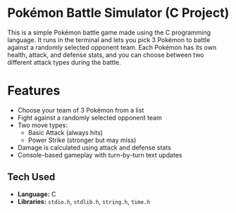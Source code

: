 # Pokémon Battle Simulator (C Project)

This is a simple Pokémon battle game made using the C programming language. It runs in the terminal and lets you pick 3 Pokémon to battle against a randomly selected opponent team. Each Pokémon has its own health, attack, and defense stats, and you can choose between two different attack types during the battle.

# Features

- Choose your team of 3 Pokémon from a list
- Fight against a randomly selected opponent team
- Two move types:
  - Basic Attack (always hits)
  - Power Strike (stronger but may miss)
- Damage is calculated using attack and defense stats
- Console-based gameplay with turn-by-turn text updates

## Tech Used

- **Language:** C
- **Libraries:** `stdio.h`, `stdlib.h`, `string.h`, `time.h`
